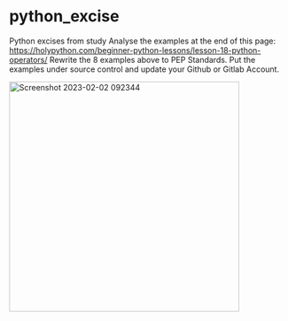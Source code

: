 # python_excise
Python excises from study
Analyse the examples at the end of this page: https://holypython.com/beginner-python-lessons/lesson-18-python-operators/
Rewrite the 8 examples above to PEP Standards.
Put the examples under source control and update your Github or Gitlab Account.

<img width="415" alt="Screenshot 2023-02-02 092344" src="https://user-images.githubusercontent.com/122101226/216284102-e3d5c5c9-e993-44a4-a201-b8937b43b857.png">
